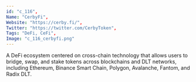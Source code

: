 ```yaml
--- 
id: "c_116", 
Name: "CerbyFi", 
Website: "https://cerby.fi/", 
Twitter: "https://twitter.com/CerbyToken", 
Tags: "DeFi, CeFi", 
Image: "c_116_cerbyfi.png" 
--- 
```

<!--lang:en--> 
A DeFi ecosystem centered on cross-chain technology that allows users to bridge, swap, and stake tokens across blockchains and DLT networks, including Ethereum, Binance Smart Chain, Polygon, Avalanche, Fantom, and Radix DLT. 
<!--lang:es--] 
A DeFi ecosystem centered on cross-chain technology that allows users to bridge, swap, and stake tokens across blockchains and DLT networks, including Ethereum, Binance Smart Chain, Polygon, Avalanche, Fantom, and Radix DLT. 
<!--lang:de--] 
A DeFi ecosystem centered on cross-chain technology that allows users to bridge, swap, and stake tokens across blockchains and DLT networks, including Ethereum, Binance Smart Chain, Polygon, Avalanche, Fantom, and Radix DLT. 
<!--lang:fr--] 
A DeFi ecosystem centered on cross-chain technology that allows users to bridge, swap, and stake tokens across blockchains and DLT networks, including Ethereum, Binance Smart Chain, Polygon, Avalanche, Fantom, and Radix DLT. 
<!--lang:pl--] 
A DeFi ecosystem centered on cross-chain technology that allows users to bridge, swap, and stake tokens across blockchains and DLT networks, including Ethereum, Binance Smart Chain, Polygon, Avalanche, Fantom, and Radix DLT. 
<!--lang:pt--] 
A DeFi ecosystem centered on cross-chain technology that allows users to bridge, swap, and stake tokens across blockchains and DLT networks, including Ethereum, Binance Smart Chain, Polygon, Avalanche, Fantom, and Radix DLT. 
[!--lang:*--> 
